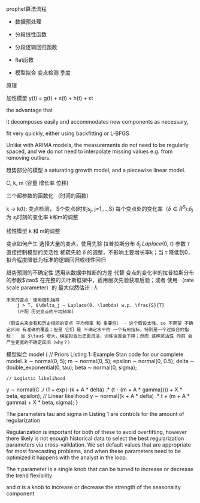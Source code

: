 prophet算法流程

* 数据预处理

* 分段线性函数

* 分段逻辑回归函数

* flat函数

* 模型拟合
    变点检测
    季度

原理

加性模型
y(t) = g(t) + s(t) + h(t) + εt

the advantage that 

it decomposes easily and accommodates new components as necessary,

 fit very quickly, either using backfitting or L-BFGS
 
 Unlike with ARIMA models, the measurements do not need to be regularly spaced, and we do not need to interpolate missing values e.g. from removing outliers.
 
 
趋势部分的模型
a saturating growth model, and a piecewise linear model.

C, k, m  (容量 增长率 位移)

三个超参数的函数化 （时间的函数）

k -> k(t): 变点检测， 
    S个变点(时刻$s_j$, j=1,...,S) 
    每个变点处的变化率（$\delta \in R^S$):$\delta_j$ 为  $s_j$时刻的变化率
    k和m的调整
    
线性模型 k 和 m的调整


变点如何产生
     选择大量的变点，使用先验 拉普拉斯分布 $\delta_j ~ Laplace(0, \tau)$ 参数 $\tau$ 直接控制模型的灵活性
     稀疏先验 $\delta$ 的调整，不影响主要增长率k；当 $\tau$ 降低到0， 拟合程度降低为标准的逻辑回归或线性回归
     
趋势预测的不确定性
    适用从数据中推断的方差 代替 变点的变化率的拉普拉斯分布的参数$\tao$ 
    在完整的贝叶斯框架中，适用层次先验获取后验；或者 使用 （rate scale parameter）的 最大似然估计 : $\lambda$
    
    未来的变点：使用随机抽样  
        j > T, $\delta_j ~ Laplace(0, \lambda) w.p. \frac{S}{T}
        (匹配 历史变点的平均频率)

    （假设未来会有和历史相同的变点 平均频率 和 重要性） - 这个假设太强，so 不期望 不确定区间 有准确的覆盖；但是 它们 是 不确定水平的 一个有用指标，特别是一个过拟合的指标：  当 $\tau$ 增大，模型拟合历史更灵活，训练误差会下降；然而 这种灵活性 向前 会产生更宽的不确定区间（why？）


模型拟合
  model {
  // Priors
  Listing 1: Example Stan code for our complete model.
  k ∼ normal(0, 5);
  m ∼ normal(0, 5);
  epsilon ∼ normal(0, 0.5);
  delta ∼ double_exponential(0, tau); 
  beta ∼ normal(0, sigma);
  
    // Logistic likelihood
  y ∼ normal(C ./ (1 + exp(-(k + A * delta) .* (t - (m + A * gamma)))) + X * beta, epsilon);
    // Linear likelihood
  y ∼ normal((k + A * delta) .* t + (m + A * gamma) + X * beta, sigma); }
  
  The parameters tau and sigma in Listing 1 are controls for the amount of regularization
  
  Regularization is important for both of these to avoid overfitting, however there likely is not enough historical data to select the best regularization parameters via cross-validation. We set default values that are appropriate for most forecasting problems, and when these parameters need to be optimized it happens with the analyst in the loop.
  
  
  
  The τ parameter is a single knob that can be turned to increase or decrease the trend flexibility
  
  and σ is a knob to increase or decrease the strength of the seasonality component
  
  
  
  
  
  



